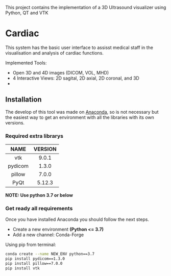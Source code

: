 This project contains the implementation of a 3D Ultrasound visualizer using Python, QT and VTK

# Cardiac
This system has the basic user interface to assisst medical staff in the visualisation and analysis of cardiac functions.

Implemented Tools:

- Open 3D and 4D images (DICOM, VOL, MHD)
- 4 Interactive Views: 2D sagital, 2D axial, 2D coronal, and 3D
- 

## Installation

The develop of this tool was made on [Anaconda](https://www.anaconda.com), so is not necessary but the easiest way to get an environment with all the libraries with its own versions.

### Required extra librarys

|NAME|VERSION|
|:---:|:---:|
|vtk|9.0.1|
|pydicom|1.3.0|
|pillow|7.0.0|
|PyQt|5.12.3|

__NOTE: Use python 3.7 or below__

### Get ready all requirements

Once you have installed Anaconda you should follow the next steps.

- Create a new environment __(Python <= 3.7)__
- Add a new channel: Conda-Forge

Using pip from terminal:

~~~bash
conda create --name NEW_ENV python==3.7
pip install pydicom==1.3.0
pip install pillow==7.0.0
pip install vtk
~~~




